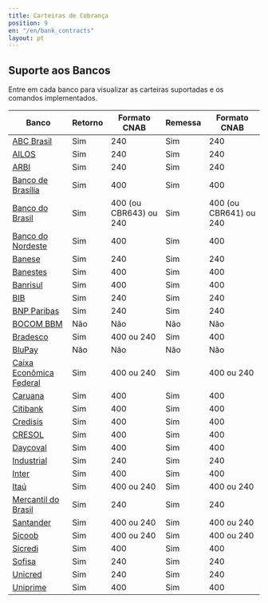 ```yaml
---
title: Carteiras de Cobrança
position: 9
en: "/en/bank_contracts"
layout: pt
---
```


## Suporte aos Bancos

Entre em cada banco para visualizar as carteiras suportadas e os comandos implementados.

| Banco                                          | Retorno | Formato CNAB | Remessa | Formato CNAB
| ---------------------------------------------- | ------- | ------------ | ------- | ------------
| [ABC Brasil](/bank_contracts/abc)              | Sim     | 240          | Sim     | 240
| [AILOS](/bank_contracts/ailos)                 | Sim     | 240          | Sim     | 240
| [ARBI](/bank_contracts/arbi)                   | Sim     | 240          | Sim     | 240
| [Banco de Brasília](/bank_contracts/brb)       | Sim     | 400          | Sim     | 400
| [Banco do Brasil](/bank_contracts/bb)          | Sim     | 400 (ou CBR643) ou 240         | Sim     | 400 (ou CBR641) ou 240
| [Banco do Nordeste](/bank_contracts/bnb)       | Sim     | 400          | Sim     | 400
| [Banese](/bank_contracts/banese)               | Sim     | 240          | Sim     | 240
| [Banestes](/bank_contracts/banestes)           | Sim     | 400          | Sim     | 400
| [Banrisul](/bank_contracts/banrisul)           | Sim     | 400          | Sim     | 400
| [BIB](/bank_contracts/bib)                     | Sim     | 240          | Sim     | 240
| [BNP Paribas](/bank_contracts/bnpparibas)      | Sim     | 240          | Sim     | 240
| [BOCOM BBM](/bank_contracts/bocombbm)          | Não     | Não          | Não     | Não
| [Bradesco](/bank_contracts/bradesco)           | Sim     | 400 ou 240   | Sim     | 400
| [BluPay](/bank_contracts/blupay)               | Não     | Não          | Não     | Não
| [Caixa Econômica Federal](/bank_contracts/cef) | Sim     | 400 ou 240   | Sim     | 400 ou 240
| [Caruana](/bank_contracts/caruana)             | Sim     | 400          | Sim     | 400
| [Citibank](/bank_contracts/citibank)           | Sim     | 400          | Sim     | 400
| [Credisis](/bank_contracts/credisis)           | Sim     | 400          | Sim     | 400
| [CRESOL](/bank_contracts/cresol)               | Sim     | 400          | Sim     | 400
| [Daycoval](/bank_contracts/daycoval)           | Sim     | 400          | Sim     | 400
| [Industrial](/bank_contracts/industrial)       | Sim     | 240          | Sim     | 240
| [Inter](/bank_contracts/inter)                 | Sim     | 400          | Sim     | 400
| [Itaú](/bank_contracts/itau)                   | Sim     | 400 ou 240   | Sim     | 400 ou 240
| [Mercantil do Brasil](/bank_contracts/mercantil)|   Sim  | 240          | Sim     | 240
| [Santander](/bank_contracts/santander)         | Sim     | 400 ou 240   | Sim     | 400 ou 240
| [Sicoob](/bank_contracts/sicoob)               | Sim     | 400 ou 240   | Sim     | 400 ou 240
| [Sicredi](/bank_contracts/sicredi)             | Sim     | 400          | Sim     | 400
| [Sofisa](/bank_contracts/sofisa)               | Sim     | 240          | Sim     | 240
| [Unicred](/bank_contracts/unicred)             | Sim     | 240          | Sim     | 240
| [Uniprime](/bank_contracts/uniprime)           | Sim     | 400          | Sim     | 400
